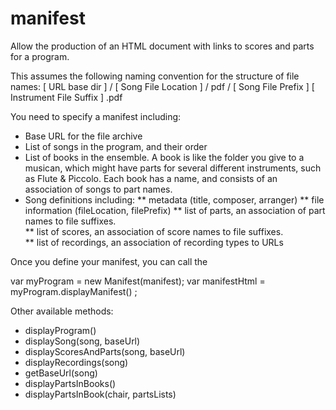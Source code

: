 # manifest

Allow the production of an HTML document with links to scores and parts for a program. 

This assumes the following naming convention for the structure of file names:
[ URL base dir ] / [ Song File Location ] / pdf / [ Song File Prefix ] [ Instrument File Suffix ] .pdf


You need to specify a manifest including: 
* Base URL for the file archive
* List of songs in the program, and their order
* List of books in the ensemble.  A book is like the folder you give to a musican, which might have parts for several different instruments, such as Flute & Piccolo.  Each book has a name, and consists of an association of songs to part names.
* Song definitions including:
** metadata (title, composer, arranger)
** file information (fileLocation, filePrefix) 
** list of parts, an association of part names to file suffixes.  
** list of scores, an association of score names to file suffixes.  
** list of recordings, an association of recording types to URLs

Once you define your manifest, you can call the 

var myProgram = new Manifest(manifest);
var manifestHtml = myProgram.displayManifest() ; 

Other available methods:

* displayProgram() 
* displaySong(song, baseUrl)
* displayScoresAndParts(song, baseUrl) 
* displayRecordings(song) 
* getBaseUrl(song) 
* displayPartsInBooks() 
* displayPartsInBook(chair, partsLists) 
